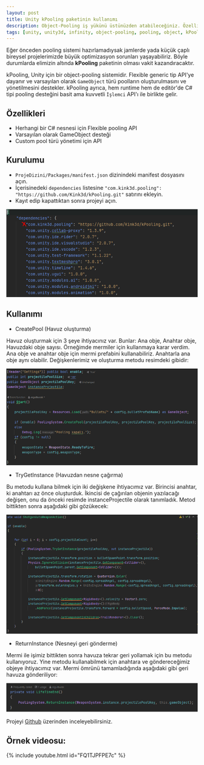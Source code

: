 ```yaml
---
layout: post
title: Unity kPooling paketinin kullanımı
description: Object-Pooling iş yükünü üstünüzden atabileceğiniz. Özellikle Jam ve Indie oyunlarınızda vaktinizin cebinizde kalmasını sağlayacak şey kPooling.
tags: [unity, unity3d, infinity, object-pooling, pooling, object, kPooling]
---
```


Eğer önceden pooling sistemi hazırlamadıysak jamlerde yada küçük çaplı bireysel projelerimizde büyük optimizasyon sorunları yaşayabiliriz. Böyle durumlarda elimizin altında **kPooling** paketinin olması vakit kazandıracaktır.

kPooling, Unity için bir object-pooling sistemidir. Flexible generic tip API'ye dayanır ve varsayılan olarak `GameObject` türü poolların oluşturulmasını ve yönetilmesini destekler. kPooling ayrıca, hem runtime hem de editör'de C# tipi pooling desteğini basit ama kuvvetli `İşlemci` API'ı ile birlikte gelir.

## Özellikleri

* Herhangi bir C# nesnesi için Flexible pooling API
* Varsayılan olarak GameObject desteği
* Custom pool türü yönetimi için API

## Kurulumu

* `ProjeDizini/Packages/manifest.json` dizinindeki manifest dosyasını açın.
* İçerisinedeki `dependencies` listesine `"com.kink3d.pooling": "https://github.com/Kink3d/kPooling.git"` satırını ekleyin.
* Kayıt edip kapattıktan sonra projeyi açın.

![resim1](/assets/img/kPooling-Example/kPool-2.PNG)

## Kullanımı

* CreatePool (Havuz oluşturma)

Havuz oluşturmak için 3 şeye ihtiyacınız var. Bunlar: Ana obje, Anahtar obje, Havuzdaki obje sayısı.
Örneğimde mermiler için kullanmaya karar verdim. Ana obje ve anahtar obje için mermi prefabini kullanabiliriz. Anahtarla ana obje aynı olabilir. Değişkenlerimiz ve oluşturma metodu resimdeki gibidir:

![resim1](/assets/img/kPooling-Example/kPool-3.PNG)

* TryGetInstance (Havuzdan nesne çağırma)

Bu metodu kullana bilmek için iki değişkene ihtiyacımız var. Birincisi anahtar, ki anahtarı az önce oluşturduk. İkincisi de çağırılan objenin yazılacağı değişen, onu da önceki resimde instanceProjectile olarak tanımladık. Metod bittikten sonra aşağıdaki gibi gözükecek:

![resim1](/assets/img/kPooling-Example/kPool-4.PNG)

* ReturnInstance (Nesneyi geri gönderme)

Mermi ile işimiz bittikten sonra havuza tekrar geri yollamak için bu metodu kullanıyoruz. Yine metodu kullanabilmek için anahtara ve göndereceğimiz objeye ihtiyacımız var. Mermi ömrünü tamamladığında aşağıdaki gibi geri havuza gönderiliyor:

![resim1](/assets/img/kPooling-Example/kPool-5.PNG)

Projeyi [Github][git] üzerinden inceleyebilirsiniz.

## Örnek videosu:

{% include youtube.html id="FQ1TJPFPE7c" %}

[git]: https://github.com/ergulburak/kPooling-Example